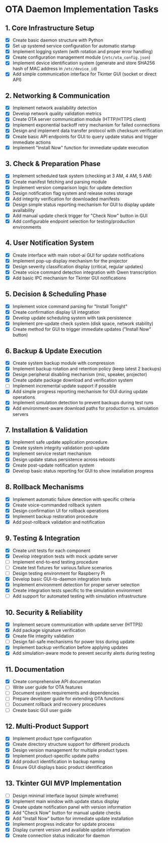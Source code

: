 # OTA Daemon Implementation Tasks

## 1. Core Infrastructure Setup
- [x] Create basic daemon structure with Python
- [x] Set up systemd service configuration for automatic startup
- [x] Implement logging system (with rotation and proper error handling)
- [x] Create configuration management module (`/etc/ota_config.json`)
- [x] Implement device identification system (generate and store SHA256 hash of MAC address in `/etc/device_id`)
- [x] Add simple communication interface for Tkinter GUI (socket or direct API)

## 2. Networking & Communication
- [x] Implement network availability detection
- [x] Develop network quality validation metrics
- [x] Create OTA server communication module (HTTP/HTTPS client)
- [x] Implement exponential backoff retry mechanism for failed connections
- [x] Design and implement data transfer protocol with checksum verification
- [x] Create basic API endpoints for GUI to query update status and trigger immediate actions
- [x] Implement "Install Now" function for immediate update execution

## 3. Check & Preparation Phase
- [x] Implement scheduled task system (checking at 3 AM, 4 AM, 5 AM)
- [x] Create manifest fetching and parsing module
- [x] Implement version comparison logic for update detection
- [x] Design notification flag system and release notes storage
- [x] Add integrity verification for downloaded manifests
- [x] Design simple status reporting mechanism for GUI to display update availability
- [x] Add manual update check trigger for "Check Now" button in GUI
- [x] Add configurable endpoint selection for testing/production environments

## 4. User Notification System
- [x] Create interface with main robot-ai GUI for update notifications
- [x] Implement pop-up display mechanism for the projector
- [x] Design severity classification display (critical, regular updates)
- [x] Create voice command detection integration with Qwen transcription
- [x] Add basic IPC mechanism for Tkinter GUI notifications

## 5. Decision & Scheduling Phase
- [x] Implement voice command parsing for "Install Tonight"
- [x] Create confirmation display UI integration
- [x] Develop update scheduling system with task persistence
- [x] Implement pre-update check system (disk space, network stability)
- [x] Create method for GUI to trigger immediate updates ("Install Now" button)

## 6. Backup & Update Execution
- [x] Create system backup module with compression
- [x] Implement backup rotation and retention policy (keep latest 2 backups)
- [x] Design peripheral disabling mechanism (mic, speaker, projector)
- [x] Create update package download and verification system
- [ ] Implement incremental update support if possible
- [x] Add simple progress reporting mechanism for GUI during update operations
- [x] Implement simulation detection to prevent backups during test runs
- [x] Add environment-aware download paths for production vs. simulation servers

## 7. Installation & Validation
- [x] Implement safe update application procedure
- [x] Create system integrity validation post-update
- [x] Implement service restart mechanism
- [x] Design update status persistence across reboots
- [x] Create post-update notification system
- [x] Develop basic status reporting for GUI to show installation progress

## 8. Rollback Mechanisms
- [x] Implement automatic failure detection with specific criteria
- [x] Create voice-commanded rollback system
- [x] Design confirmation UI for rollback operations
- [x] Implement backup restoration procedure
- [x] Add post-rollback validation and notification

## 9. Testing & Integration
- [x] Create unit tests for each component
- [x] Develop integration tests with mock update server
- [ ] Implement end-to-end testing procedure
- [ ] Create test fixtures for various failure scenarios
- [ ] Design testing environment for Raspberry Pi
- [x] Develop basic GUI-to-daemon integration tests
- [x] Implement environment detection for proper server selection
- [x] Create integration tests specific to the simulation environment
- [ ] Add support for automated testing with simulation infrastructure

## 10. Security & Reliability
- [x] Implement secure communication with update server (HTTPS)
- [x] Add package signature verification
- [x] Create file integrity validation
- [ ] Design fail-safe mechanisms for power loss during update
- [x] Implement backup verification before applying updates
- [x] Add simulation-aware mode to prevent security alerts during testing

## 11. Documentation
- [x] Create comprehensive API documentation
- [ ] Write user guide for OTA features
- [ ] Document system requirements and dependencies
- [ ] Prepare developer guide for extending OTA functions
- [ ] Document rollback and recovery procedures
- [ ] Create basic GUI user guide

## 12. Multi-Product Support
- [x] Implement product type configuration
- [x] Create directory structure support for different products
- [x] Design version management for multiple product types
- [x] Implement product-specific update paths
- [x] Add product identification in backup naming
- [x] Ensure GUI displays basic product identification

## 13. Tkinter GUI MVP Implementation
- [ ] Design minimal interface layout (simple wireframe)
- [x] Implement main window with update status display
- [x] Create update notification panel with version information
- [x] Add "Check Now" button for manual update checks
- [x] Add "Install Now" button for immediate update installation
- [x] Implement progress indicator for update process
- [x] Display current version and available update information
- [x] Create connection status indicator for daemon
